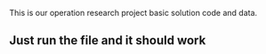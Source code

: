 This is our operation research project basic solution code and data.

## Just run the file and it should work
